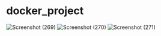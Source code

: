 # docker_project
![Screenshot (269)](https://user-images.githubusercontent.com/118535203/215342927-2854b9f8-43f1-4370-86f7-bcec890babc9.png)
![Screenshot (270)](https://user-images.githubusercontent.com/118535203/215342936-51884ff5-95f0-47e5-81fe-72c56e3337f9.png)
![Screenshot (271)](https://user-images.githubusercontent.com/118535203/215342945-c7deb91c-5f79-4bd7-99a6-80b2222b5e64.png)
